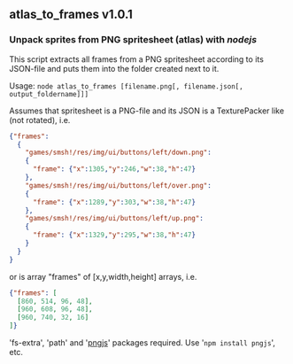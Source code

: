 ## atlas_to_frames v1.0.1
### Unpack sprites from PNG spritesheet (atlas) with _nodejs_

This script extracts all frames from a PNG spritesheet according to its JSON-file
and puts them into the folder created next to it. 

Usage: `node atlas_to_frames [filename.png[, filename.json[, output_foldername]]]`

Assumes that spritesheet is a PNG-file and its JSON is a TexturePacker like (not rotated), i.e.
```json
{"frames": 
  {
    "games/smsh!/res/img/ui/buttons/left/down.png":
    {
      "frame": {"x":1305,"y":246,"w":38,"h":47}
    },
    "games/smsh!/res/img/ui/buttons/left/over.png":
    {
      "frame": {"x":1289,"y":303,"w":38,"h":47}
    },
    "games/smsh!/res/img/ui/buttons/left/up.png":
    {
      "frame": {"x":1329,"y":295,"w":38,"h":47}
    }
  }
}
```
or is array "frames" of [x,y,width,height] arrays, i.e.
```json
{"frames": [
  [860, 514, 96, 48],
  [960, 608, 96, 48],
  [960, 740, 32, 16]
]}
```

'fs-extra', 'path' and '[pngjs](https://www.npmjs.com/package/pngjs)' packages required. Use '`npm install pngjs`', etc.
